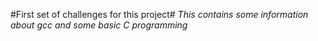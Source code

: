 #First set of challenges for this project#
*This contains some information about gcc and some basic C programming*
